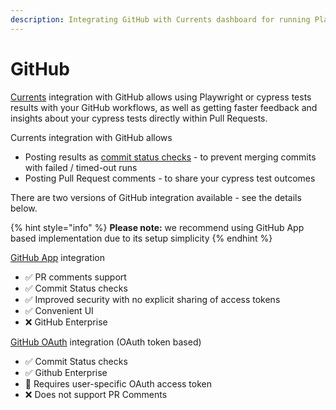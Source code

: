 ```yaml
---
description: Integrating GitHub with Currents dashboard for running Playwright tests
---
```


# GitHub

[Currents](http://currents.dev/) integration with GitHub allows using Playwright or cypress tests results with your GitHub workflows, as well as getting faster feedback and insights about your cypress tests directly within Pull Requests.



Currents integration with GitHub allows&#x20;

* Posting results as [commit status checks](https://docs.github.com/en/pull-requests/collaborating-with-pull-requests/collaborating-on-repositories-with-code-quality-features/about-status-checks) - to prevent merging commits with failed / timed-out runs
* Posting Pull Request comments - to share your cypress test outcomes

There are two versions of GitHub integration available - see the details below.&#x20;

{% hint style="info" %}
**Please note:** we recommend using GitHub App based implementation due to its setup simplicity
{% endhint %}

[GitHub App](github-app.md) integration

* ✅ PR comments support
* ✅ Commit Status checks
* ✅ Improved security with no explicit sharing of access tokens
* ✅ Convenient UI
* ❌ GitHub Enterprise

[GitHub OAuth](github-oauth.md) integration (OAuth token based)

* ✅ Commit Status checks
* ✅ Github Enterprise
* 🔐 Requires user-specific OAuth access token
* ❌ Does not support PR Comments
